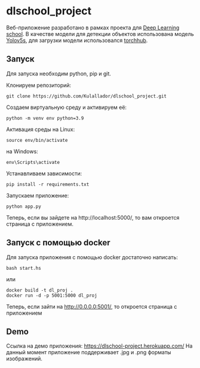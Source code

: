 # dlschool_project

Веб-приложение разработано в рамках проекта для [Deep Learning school](https://www.dlschool.org/). 
В качестве модели для детекции объектов использована модель [Yolov5s](https://github.com/ultralytics/yolov5), для загрузки модели использовался [torchhub](https://pytorch.org/hub/ultralytics_yolov5/).

## Запуск

Для запуска необходим python, pip и git. 

Клонируем репозиторий:
```
git clone https://github.com/Kulallador/dlschool_project.git
```

Создаем виртуальную среду и активируем её:

```
python -m venv env python=3.9 
```
Активация среды на Linux:
```
source env/bin/activate
```
на Windows:
```
env\Scripts\activate
```

Устанавливаем зависимости:
```
pip install -r requirements.txt
```

Запускаем приложение:
```
python app.py
```

Теперь, если вы зайдете на http://localhost:5000/, то вам откроется страница с приложением.

## Запуск с помощью docker

Для запуска приложения с помощью docker достаточно написать:
```
bash start.hs 
```

или 

```
docker build -t dl_proj .
docker run -d -p 5001:5000 dl_proj
```

Теперь, если зайти на http://0.0.0.0:5001/, то откроется страница с приложением

## Demo

Ссылка на демо приложения: https://dlschool-project.herokuapp.com/
На данный момент приложение поддерживает .jpg и .png форматы изображений.

